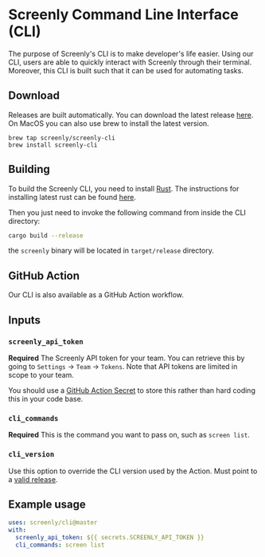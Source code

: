 # Screenly Command Line Interface (CLI)

The purpose of Screenly's CLI is to make developer's life easier. Using our CLI, users are able to quickly interact with Screenly through their terminal. Moreover, this CLI is built such that it can be used for automating tasks.

## Download

Releases are built automatically. You can download the latest release [here](https://github.com/Screenly/cli/releases/latest).
On MacOS you can also use brew to install the latest version.

```
brew tap screenly/screenly-cli
brew install screenly-cli
```

## Building

To build the Screenly CLI, you need to install [Rust](https://www.rust-lang.org). The instructions for installing latest rust can be found [here](https://www.rust-lang.org/tools/install).

Then you just need to invoke the following command from inside the CLI directory:

```bash
cargo build --release
```

the `screenly` binary will be located in `target/release` directory.


## GitHub Action

Our CLI is also available as a GitHub Action workflow.

## Inputs

### `screenly_api_token`

**Required** The Screenly API token for your team. You can retrieve this by going to `Settings` -> `Team` -> `Tokens`. Note that API tokens are limited in scope to your team.

You should use a [GitHub Action Secret](https://docs.github.com/en/actions/security-guides/encrypted-secrets) to store this rather than hard coding this in your code base.

### `cli_commands`

**Required** This is the command you want to pass on, such as `screen list`.

### `cli_version`

Use this option to override the CLI version used by the Action. Must point to a [valid release](https://github.com/Screenly/cli/releases).

## Example usage

```yaml
uses: screenly/cli@master
with:
  screenly_api_token: ${{ secrets.SCREENLY_API_TOKEN }}
  cli_commands: screen list
```
